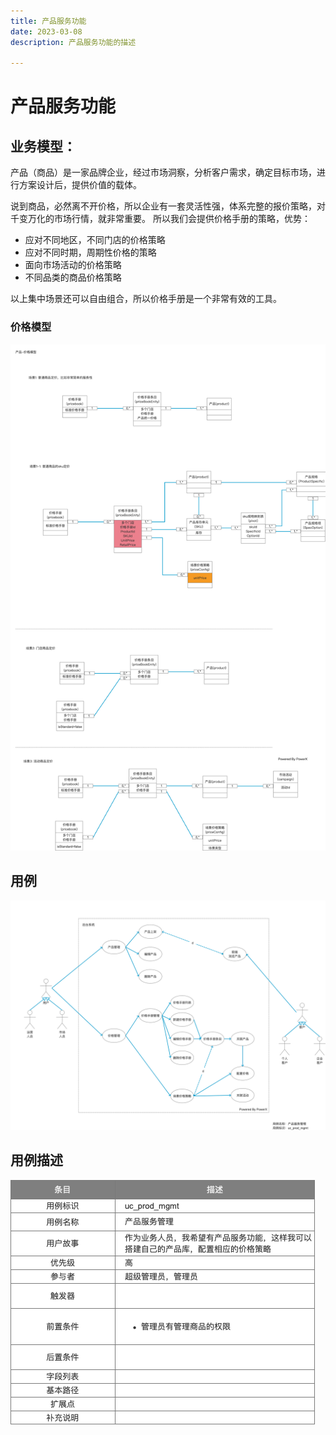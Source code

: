 ```yaml
---
title: 产品服务功能
date: 2023-03-08
description: 产品服务功能的描述

---
```


# 产品服务功能

## 业务模型：  

产品（商品）是一家品牌企业，经过市场洞察，分析客户需求，确定目标市场，进行方案设计后，提供价值的载体。

说到商品，必然离不开价格，所以企业有一套灵活性强，体系完整的报价策略，对千变万化的市场行情，就非常重要。
所以我们会提供价格手册的策略，优势：
* 应对不同地区，不同门店的价格策略
* 应对不同时期，周期性价格的策略
* 面向市场活动的价格策略
* 不同品类的商品价格策略

以上集中场景还可以自由组合，所以价格手册是一个非常有效的工具。


### 价格模型

![](../../images/cls_diag_prod_mdl.png)

## 用例

![](../../images/uc_prod_mgmt.png)


## 用例描述

![](../../images/uc_desc_prod_mgmt.png)

